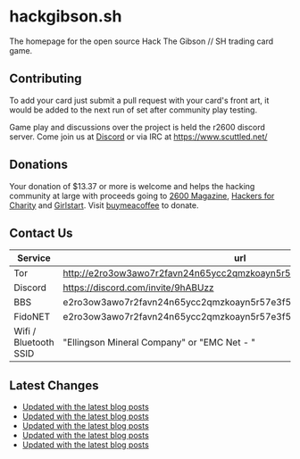 # hackgibson.sh
The homepage for the open source Hack The Gibson // SH trading card game.


## Contributing

To add your card just submit a pull request with your card's front art, it would be added to the next run of set after community play testing.

Game play and discussions over the project is held the r2600 discord server. Come join us at [Discord](https://discord.com/invite/9hABUzz) or via IRC at https://www.scuttled.net/


## Donations

Your donation of $13.37 or more is welcome and helps the hacking community at large with proceeds going to [2600 Magazine](https://2600.com/), [Hackers for Charity](https://hackersforcharity.org) and [Girlstart](https://girlstart.org).  Visit [buymeacoffee](https://www.buymeacoffee.com/hackgibson.sh) to donate.


## Contact Us

Service | url
-|-
Tor | http://e2ro3ow3awo7r2favn24n65ycc2qmzkoayn5r57e3f56nvjwdcgg32ad.onion
Discord | https://discord.com/invite/9hABUzz
BBS | e2ro3ow3awo7r2favn24n65ycc2qmzkoayn5r57e3f56nvjwdcgg32ad.onion:23
FidoNET | e2ro3ow3awo7r2favn24n65ycc2qmzkoayn5r57e3f56nvjwdcgg32ad.onion:24554
Wifi / Bluetooth SSID | "Ellingson Mineral Company" or "EMC Net - <fidonet address>"

## Latest Changes
<!-- BLOG-POST-LIST:START -->
- [Updated with the latest blog posts](https://github.com/DFW2600/hackgibson.sh/commit/988c32d783820479222766f62d26ee7069adc999)
- [Updated with the latest blog posts](https://github.com/DFW2600/hackgibson.sh/commit/63c50aedfb782cde35432fa3d2f32092984fe302)
- [Updated with the latest blog posts](https://github.com/DFW2600/hackgibson.sh/commit/c7b48684220eeb3c5868d4b3c5a774eda2e46ab5)
- [Updated with the latest blog posts](https://github.com/DFW2600/hackgibson.sh/commit/d0b3fdec36fdbc3684c70b765ffbcc8fa37fe8f2)
- [Updated with the latest blog posts](https://github.com/DFW2600/hackgibson.sh/commit/1bc782482023d2977a12f3ac9daf53cfc7a71daa)
<!-- BLOG-POST-LIST:END -->
